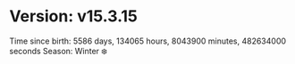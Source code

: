 # Version: v15.3.15
Time since birth: 5586 days, 134065 hours, 8043900 minutes, 482634000 seconds
Season: Winter ❄️
